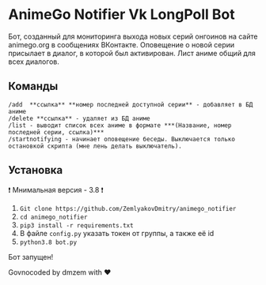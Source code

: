 # AnimeGo Notifier Vk LongPoll Bot

Бот, созданный для мониторинга выхода новых серий онгоинов на сайте animego.org в сообщениях ВКонтакте.
Оповещение о новой серии присылает в диалог, в которой был активирован. Лист аниме общий для всех диалогов.

Команды
-----------
```
/add  **ссылка** **номер последней доступной серии** - добавляет в БД аниме
/delete **ссылка** - удаляет из БД аниме
/list - выводит список всех аниме в формате ***(Название, номер последней серии, ссылка)***
/startnotifying - начинает оповещение беседы. Выключается только остановкой скрипта (мне лень делать выключатель).
```

Установка
-----------
❗ Мнимальная версия - 3.8 ❗
1. `Git clone https://github.com/ZemlyakovDmitry/animego_notifier`
2. `cd animego_notifier`
3. `pip3 install -r requirements.txt`
4. В файле `config.py` указать токен от группы, а также её id
5. `python3.8 bot.py`

Бот запущен!

Govnocoded by dmzem with ❤
